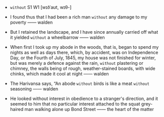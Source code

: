 - `without` S1 W1 [wɪðˈaʊt, wɪθ-]



-  I found thus that I had been a rich man `without` any damage to my poverty —— walden

-  But I retained the landscape, and I have since annually carried off what it yielded `without` a wheelbarrow —— walden

- When first I took up my abode in the woods, that is, began to spend my nights as well as days there, which, by accident, was on Independence Day, or the Fourth of July, 1845, my house was not finished for winter, but was merely a defence against the rain, `without` plastering or chimney, the walls being of rough, weather-stained boards, with wide chinks, which made it cool at night —— walden

-  The Harivansa says, “An abode `without` birds is like a meat `without` seasoning —— walden

-  He looked without interest in obedience to a stranger's direction, and it seemed to him that no particular interest attached to the squat grey-haired man walking alone up Bond Street —— the heart of the matter